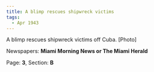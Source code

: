 ```yaml
---  
title: A blimp rescues shipwreck victims  
tags:  
  - Apr 1943  
---  
```

  
A blimp rescues shipwreck victims off Cuba. [Photo]  
  
Newspapers: **Miami Morning News or The Miami Herald**  
  
Page: **3**, Section: **B** 
